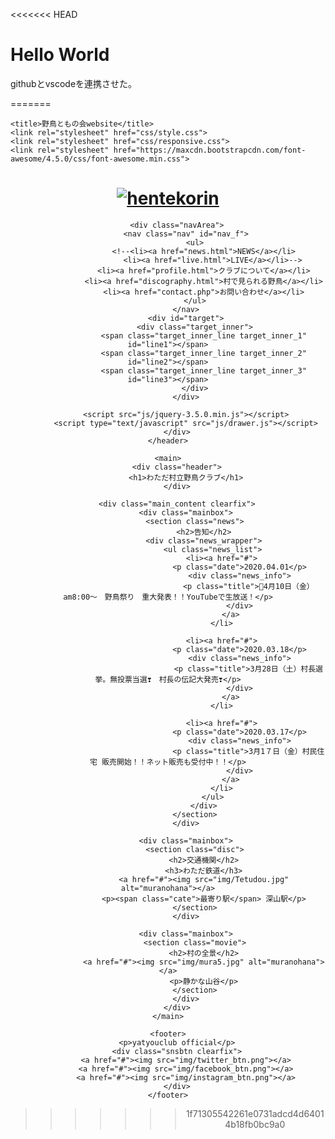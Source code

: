<!DOCTYPE html>
<<<<<<< HEAD
<html lang="ja">
    <head>
    <meta charset="UTF-8">
    <meta name="vieport" content="width=device-wigth, initial-scale-1.0">
    <title>個人のテストページ</title>
    </head>
    <body>
        <h1>Hello World </h1>
        <p>githubとvscodeを連携させた。</p>
    </body>
=======
<html lang="ja" prefix="og: http://ogp.me/ns# fb:http://ogp.me/ns/fb#">

<head>
    <!-- OGP設定 -->
    <meta property="og:title" content="watadamura植物園website">
    <meta property="og:type" content="website">
    <meta property="og:description" content="へんてこでポップなバンドのオフィシャルWEBサイト。">
    <meta property="og:url" content="https://asukas-ueda.github.io/bandofficial/.">
    <meta property="og:site_name" content="へんてコりん official website">
    <meta property="og:image" content="https://asukas-ueda.github.io/bandofficial/img/hentekorin_ogp.png">
    <!-- Facebook -->
    <meta property="fb:app_id">
    <!-- Twitter -->
    <meta name="twitter:card" content="summary_large_image">
    <meta charset="utf-8" />
    <meta http-equiv="X-UA-Compatible" content="IE=edge">
    <meta name="viewport" content="width=device-width, initial-scale=1.0">

    <title>野鳥ともの会website</title>
    <link rel="stylesheet" href="css/style.css">
    <link rel="stylesheet" href="css/responsive.css">
    <link rel="stylesheet" href="https://maxcdn.bootstrapcdn.com/font-awesome/4.5.0/css/font-awesome.min.css">
</head>

<body>
    <header class="pfix">
        <h1>
            <a href="index.html">
                <picture>
                    <source media="(max-width:480px)" srcset="img/wb3.png">
                    <img src="img/ytyX2b.png" alt="hentekorin">
                </picture>
            </a>
        </h1>

        <div class="navArea">
            <nav class="nav" id="nav_f">
                <ul>
                    <!--<li><a href="news.html">NEWS</a></li>
                        <li><a href="live.html">LIVE</a></li>-->
                    <li><a href="profile.html">クラブについて</a></li>
                    <li><a href="discography.html">村で見られる野鳥</a></li>
                    <li><a href="contact.php">お問い合わせ</a></li>
                </ul>
            </nav>
            <div id="target">
                <div class="target_inner">
                    <span class="target_inner_line target_inner_1" id="line1"></span>
                    <span class="target_inner_line target_inner_2" id="line2"></span>
                    <span class="target_inner_line target_inner_3" id="line3"></span>
                </div>
            </div>

            <script src="js/jquery-3.5.0.min.js"></script>
            <script type="text/javascript" src="js/drawer.js"></script>
        </div>
    </header>

    <main>
        <div class="header">
            <h1>わただ村立野鳥クラブ</h1>
        </div>

        <div class="main_content clearfix">
            <div class="mainbox">
                <section class="news">
                    <h2>告知</h2>
                    <div class="news_wrapper">
                        <ul class="news_list">
                            <li><a href="#">
                                    <p class="date">2020.04.01</p>
                                    <div class="news_info">
                                        <p class="title">4月10日（金）am8:00〜　野鳥祭り　重大発表！！YouTubeで生放送！</p>
                                    </div>
                                </a>
                            </li>

                            <li><a href="#">
                                    <p class="date">2020.03.18</p>
                                    <div class="news_info">
                                        <p class="title">3月28日（土）村長選挙。無投票当選❣　村長の伝記大発売❣</p>
                                    </div>
                                </a>
                            </li>

                            <li><a href="#">
                                    <p class="date">2020.03.17</p>
                                    <div class="news_info">
                                        <p class="title">3月1７日（金）村民住宅 販売開始！！ネット販売も受付中！！</p>
                                    </div>
                                </a>
                            </li>
                        </ul>
                    </div>
                </section>
            </div>

            <div class="mainbox">
                <section class="disc">
                    <h2>交通機関</h2>
                    <h3>わただ鉄道</h3>
                    <a href="#"><img src="img/Tetudou.jpg" alt="muranohana"></a>
                    <p><span class="cate">最寄り駅</span> 深山駅</p>
                </section>
            </div>

            <div class="mainbox">
                <section class="movie">
                    <h2>村の全景</h2>
                    <a href="#"><img src="img/mura5.jpg" alt="muranohana"></a>
                    <p>静かな山谷</p>
                </section>
            </div>
        </div>
    </main>

    <footer>
        <p>yatyouclub official</p>
        <div class="snsbtn clearfix">
            <a href="#"><img src="img/twitter_btn.png"></a>
            <a href="#"><img src="img/facebook_btn.png"></a>
            <a href="#"><img src="img/instagram_btn.png"></a>
        </div>
    </footer>
</body>

>>>>>>> 1f71305542261e0731adcd4d64014b18fb0bc9a0
</html>